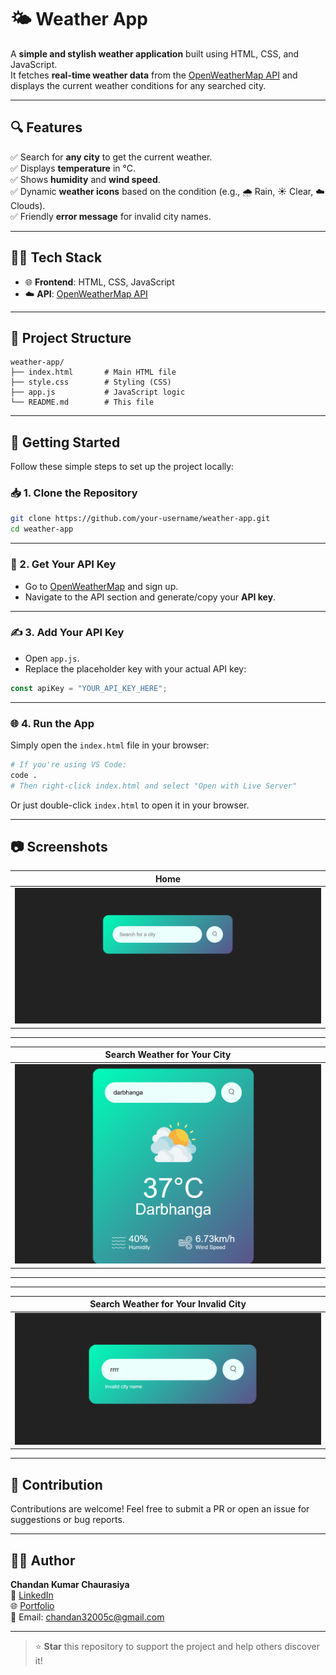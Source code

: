 
# 🌤️ Weather App

A **simple and stylish weather application** built using HTML, CSS, and JavaScript.  
It fetches **real-time weather data** from the [OpenWeatherMap API](https://openweathermap.org/api) and displays the current weather conditions for any searched city.

---

## 🔍 Features

✅ Search for **any city** to get the current weather.  
✅ Displays **temperature** in °C.  
✅ Shows **humidity** and **wind speed**.  
✅ Dynamic **weather icons** based on the condition (e.g., 🌧️ Rain, ☀️ Clear, ☁️ Clouds).  
✅ Friendly **error message** for invalid city names.  

---

## 🧑‍💻 Tech Stack

- 🌐 **Frontend**: HTML, CSS, JavaScript  
- ☁️ **API**: [OpenWeatherMap API](https://openweathermap.org/api)  

---

## 📁 Project Structure

```
weather-app/
├── index.html       # Main HTML file
├── style.css        # Styling (CSS)
├── app.js           # JavaScript logic
└── README.md        # This file
```

---

## 🚀 Getting Started

Follow these simple steps to set up the project locally:

### 📥 1. Clone the Repository

```bash
git clone https://github.com/your-username/weather-app.git
cd weather-app
```

---

### 🔑 2. Get Your API Key

- Go to [OpenWeatherMap](https://openweathermap.org/api) and sign up.
- Navigate to the API section and generate/copy your **API key**.

---

### ✍️ 3. Add Your API Key

- Open `app.js`.
- Replace the placeholder key with your actual API key:

```js
const apiKey = "YOUR_API_KEY_HERE";
```

---

### 🌐 4. Run the App

Simply open the `index.html` file in your browser:

```bash
# If you're using VS Code:
code .
# Then right-click index.html and select "Open with Live Server"
```

Or just double-click `index.html` to open it in your browser.

---

## 📷 Screenshots

| Home |
|-------------------------------|
| ![Weather App Screenshot](https://github.com/Chandankumar2004/Weather_App/blob/6f77dbcd0f87d60d2359dd14a148cf2ee0074a0d/Screenshot%202025-06-25%20153034.png) |

---
| Search Weather for Your City |
|-------------------------------|
| ![Weather App Screenshot](https://github.com/Chandankumar2004/Weather_App/blob/6f77dbcd0f87d60d2359dd14a148cf2ee0074a0d/Screenshot%202025-06-25%20153054.png) |

---
---
| Search Weather for Your Invalid City |
|-------------------------------|
| ![Weather App Screenshot](https://github.com/Chandankumar2004/Weather_App/blob/6f77dbcd0f87d60d2359dd14a148cf2ee0074a0d/Screenshot%202025-06-25%20153132.png) |

---

## 🙌 Contribution

Contributions are welcome! Feel free to submit a PR or open an issue for suggestions or bug reports.

---
## 🙋‍♂️ Author

**Chandan Kumar Chaurasiya**  
🔗 [LinkedIn](https://www.linkedin.com/in/chandan2004)  
🌐 [Portfolio](https://chandan-portfolio-tau.vercel.app/)  
📧 Email: chandan32005c@gmail.com

---

> ⭐ **Star** this repository to support the project and help others discover it!
